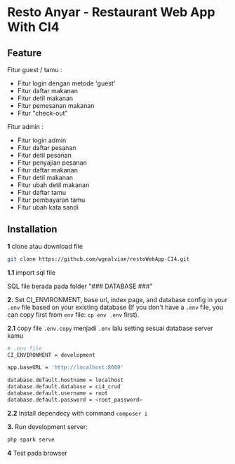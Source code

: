 Resto Anyar - Restaurant Web App With CI4
==============================================


Feature
-------

Fitur guest / tamu :
- Fitur login dengan metode 'guest'
- Fitur daftar makanan
- Fitur detil makanan
- Fitur pemesanan makanan
- Fitur "check-out"

Fitur admin :
- Fitur login admin
- Fitur daftar pesanan
- Fitur detil pesanan
- Fitur penyajian pesanan
- Fitur daftar makanan
- Fitur detil makanan
- Fitur ubah detil makanan
- Fitur daftar tamu
- Fitur pembayaran tamu
- Fitur ubah kata sandi


Installation
------------

**1** clone atau download file 

```bash
git clone https://github.com/wgnalvian/restoWebApp-CI4.git
```

**1.1** import sql file

SQL file berada pada folder "### DATABASE ###"



**2.** Set CI_ENVIRONMENT, base url, index page, and database config in your `.env` file based on your existing database (If you don't have a `.env` file, you can copy first from `env` file: `cp env .env` first).

**2.1** copy file `.env.copy`  menjadi `.env` lalu setting sesuai database server kamu


```bash
# .env file
CI_ENVIRONMENT = development

app.baseURL = 'http://localhost:8080'

database.default.hostname = localhost
database.default.database = ci4_crud
database.default.username = root
database.default.password = <root_password>
```
**2.2** Install dependecy with command `composer i`


**3.** Run development server:

```bash
php spark serve
```

**4** Test pada browser
